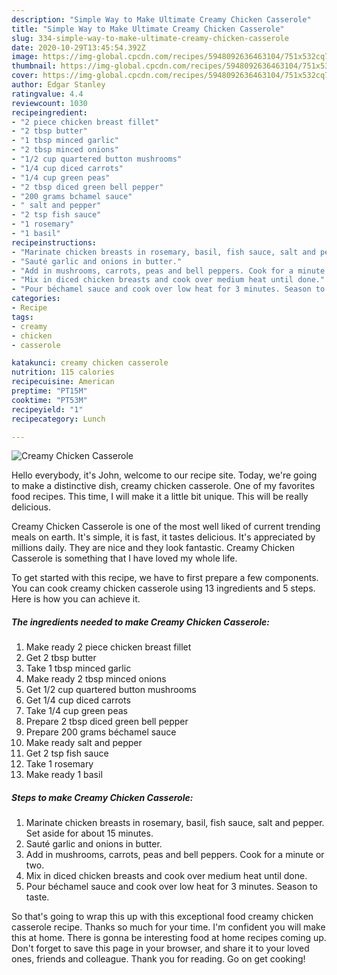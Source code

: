 ```yaml
---
description: "Simple Way to Make Ultimate Creamy Chicken Casserole"
title: "Simple Way to Make Ultimate Creamy Chicken Casserole"
slug: 334-simple-way-to-make-ultimate-creamy-chicken-casserole
date: 2020-10-29T13:45:54.392Z
image: https://img-global.cpcdn.com/recipes/5948092636463104/751x532cq70/creamy-chicken-casserole-recipe-main-photo.jpg
thumbnail: https://img-global.cpcdn.com/recipes/5948092636463104/751x532cq70/creamy-chicken-casserole-recipe-main-photo.jpg
cover: https://img-global.cpcdn.com/recipes/5948092636463104/751x532cq70/creamy-chicken-casserole-recipe-main-photo.jpg
author: Edgar Stanley
ratingvalue: 4.4
reviewcount: 1030
recipeingredient:
- "2 piece chicken breast fillet"
- "2 tbsp butter"
- "1 tbsp minced garlic"
- "2 tbsp minced onions"
- "1/2 cup quartered button mushrooms"
- "1/4 cup diced carrots"
- "1/4 cup green peas"
- "2 tbsp diced green bell pepper"
- "200 grams bchamel sauce"
- " salt and pepper"
- "2 tsp fish sauce"
- "1 rosemary"
- "1 basil"
recipeinstructions:
- "Marinate chicken breasts in rosemary, basil, fish sauce, salt and pepper. Set aside for about 15 minutes."
- "Sauté garlic and onions in butter."
- "Add in mushrooms, carrots, peas and bell peppers. Cook for a minute or two."
- "Mix in diced chicken breasts and cook over medium heat until done."
- "Pour béchamel sauce and cook over low heat for 3 minutes. Season to taste."
categories:
- Recipe
tags:
- creamy
- chicken
- casserole

katakunci: creamy chicken casserole 
nutrition: 115 calories
recipecuisine: American
preptime: "PT15M"
cooktime: "PT53M"
recipeyield: "1"
recipecategory: Lunch

---
```



![Creamy Chicken Casserole](https://img-global.cpcdn.com/recipes/5948092636463104/751x532cq70/creamy-chicken-casserole-recipe-main-photo.jpg)

Hello everybody, it's John, welcome to our recipe site. Today, we're going to make a distinctive dish, creamy chicken casserole. One of my favorites food recipes. This time, I will make it a little bit unique. This will be really delicious.

Creamy Chicken Casserole is one of the most well liked of current trending meals on earth. It's simple, it is fast, it tastes delicious. It's appreciated by millions daily. They are nice and they look fantastic. Creamy Chicken Casserole is something that I have loved my whole life.




To get started with this recipe, we have to first prepare a few components. You can cook creamy chicken casserole using 13 ingredients and 5 steps. Here is how you can achieve it.

<!--inarticleads1-->

##### The ingredients needed to make Creamy Chicken Casserole:

1. Make ready 2 piece chicken breast fillet
1. Get 2 tbsp butter
1. Take 1 tbsp minced garlic
1. Make ready 2 tbsp minced onions
1. Get 1/2 cup quartered button mushrooms
1. Get 1/4 cup diced carrots
1. Take 1/4 cup green peas
1. Prepare 2 tbsp diced green bell pepper
1. Prepare 200 grams béchamel sauce
1. Make ready  salt and pepper
1. Get 2 tsp fish sauce
1. Take 1 rosemary
1. Make ready 1 basil




<!--inarticleads2-->

##### Steps to make Creamy Chicken Casserole:

1. Marinate chicken breasts in rosemary, basil, fish sauce, salt and pepper. Set aside for about 15 minutes.
1. Sauté garlic and onions in butter.
1. Add in mushrooms, carrots, peas and bell peppers. Cook for a minute or two.
1. Mix in diced chicken breasts and cook over medium heat until done.
1. Pour béchamel sauce and cook over low heat for 3 minutes. Season to taste.




So that's going to wrap this up with this exceptional food creamy chicken casserole recipe. Thanks so much for your time. I'm confident you will make this at home. There is gonna be interesting food at home recipes coming up. Don't forget to save this page in your browser, and share it to your loved ones, friends and colleague. Thank you for reading. Go on get cooking!

